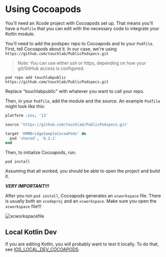 # Using Cocoapods

You'll need an Xcode project with Cocoapods set up. That means you'll have a `Podfile` that you can edit with the necessary code to integrate your Kotlin module.

You'll need to add the podspec repo to Cocoapods and to your `Podfile`. First, tell Cocoapods about it. In our case, we're using `https://github.com/touchlab/PublicPodspecs.git`

> Note: You can use either ssh or https, depending on how your git/GitHub access is configured.

```shell
pod repo add touchlabpublic https://github.com/touchlab/PublicPodspecs.git
```

Replace "touchlabpublic" with whatever you want to call your repo.

Then, in your `Podfile`, add the module and the source. An example `Podfile` might look like this:

```ruby
platform :ios, '13'

source 'https://github.com/touchlab/PublicPodspecs.git'

target 'KMMBridgeSampleCocoaPods' do
  pod 'shared', '0.2.1'
end

```

Then, to initialize Cocoapods, run:

```shell
pod install
```

Assuming that all worked, you should be able to open the project and build it.

***VERY IMPORTANT!!!***

After you run `pod install`, Cocoapods generates an `xcworkspace` file. There is usually both an `xcodeproj` and an `xcworkspace`. Make sure you open the `xcworkspace` file!!!

![xcworkspacefile](https://tl-navigator-images.s3.us-east-1.amazonaws.com/docimages/2022-10-06_09-11-xcworkspacefile.png)

## Local Kotlin Dev

If you are editing Kotlin, you will probably want to test it locally. To do that, see  [IOS_LOCAL_DEV_COCOAPODS](IOS_LOCAL_DEV_COCOAPODS.md).